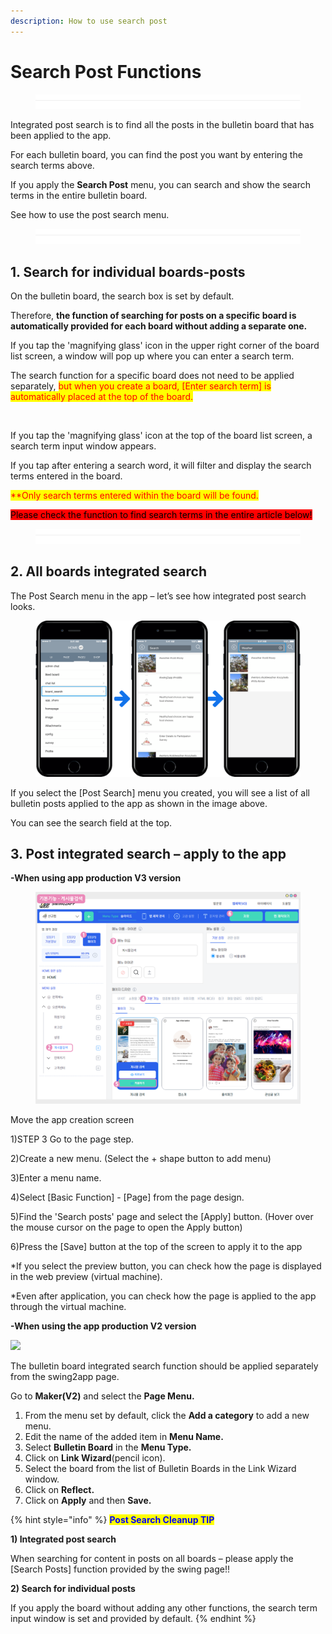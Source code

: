 ```yaml
---
description: How to use search post
---
```


# Search Post Functions

<figure><img src="../../../.gitbook/assets/구분선 (1).PNG" alt=""><figcaption></figcaption></figure>

Integrated post search is to find all the posts in the bulletin board that has been applied to the app.

For each bulletin board, you can find the post you want by entering the search terms above.

If you apply the **Search Post** menu, you can search and show the search terms in the entire bulletin board.

See how to use the post search menu.

<figure><img src="../../../.gitbook/assets/구분선 (1).PNG" alt=""><figcaption></figcaption></figure>

## &#x20;1. Search for individual boards-posts

On the bulletin board, the search box is set by default.

Therefore, **the function of searching for posts on a specific board is automatically provided for each board without adding a separate one.**

If you tap the 'magnifying glass' icon in the upper right corner of the board list screen, a window will pop up where you can enter a search term.

The search function for a specific board does not need to be applied separately, <mark style="color:red;">but when you create a board, \[Enter search term] is automatically placed at the top of the board.</mark>

<div align="left">

<img src="https://wp.swing2app.co.kr/wp-content/uploads/2018/09/%EA%B2%8C%EC%8B%9C%EB%AC%BC%EA%B2%80%EC%83%89NEW1.png" alt="">

</div>

If you tap the 'magnifying glass' icon at the top of the board list screen, a search term input window appears.

If you tap after entering a search word, it will filter and display the search terms entered in the board.

<mark style="color:red;">\*\*Only search terms entered within the board will be found.</mark>

<mark style="background-color:red;">Please check the function to find search terms in the entire article below!</mark>

<figure><img src="../../../.gitbook/assets/구분선 (1).PNG" alt=""><figcaption></figcaption></figure>

## 2. All boards integrated search

The Post Search menu in the app – let’s see how integrated post search looks.

<figure><img src="../../../.gitbook/assets/image (11).png" alt=""><figcaption></figcaption></figure>

If you select the \[Post Search] menu you created, you will see a list of all bulletin posts applied to the app as shown in the image above.

You can see the search field at the top.



## 3. Post integrated search – apply to the app

**-When using app production V3 version**

<figure><img src="../../../.gitbook/assets/image (9).png" alt=""><figcaption></figcaption></figure>

Move the app creation screen

1\)STEP 3 Go to the page step.

2\)Create a new menu. (Select the + shape button to add menu)

3\)Enter a menu name.

4\)Select \[Basic Function] - \[Page] from the page design.

5\)Find the 'Search posts' page and select the \[Apply] button. (Hover over the mouse cursor on the page to open the Apply button)

6\)Press the \[Save] button at the top of the screen to apply it to the app

\*If you select the preview button, you can check how the page is displayed in the web preview (virtual machine).

\*Even after application, you can check how the page is applied to the app through the virtual machine.



**-When using the app production V2 version**

![](https://support.swing2app.com/wp-content/uploads/2018/09/b49-e1587043155303.png)

The bulletin board integrated search function should be applied separately from the swing2app page.

Go to **Maker(V2)** and select the **Page Menu.**

1. From the menu set by default, click the **Add a category** to add a new menu.
2. Edit the name of the added item in **Menu Name.**
3. Select **Bulletin Board** in the **Menu Type.**
4. Click on **Link Wizard**(pencil icon).
5. Select the board from the list of Bulletin Boards in the Link Wizard window.
6. Click on **Reflect.**
7. Click on **Apply** and then **Save.**

{% hint style="info" %}
<mark style="color:blue;">**Post Search Cleanup TIP**</mark>

**1) Integrated post search**

When searching for content in posts on all boards – please apply the \[Search Posts] function provided by the swing page!!

**2) Search for individual posts**

If you apply the board without adding any other functions, the search term input window is set and provided by default.
{% endhint %}

